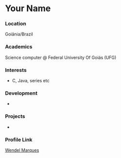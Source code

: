 # Your Name

### Location

Goiânia/Brazil

### Academics

Science computer @ Federal University Of Goiás (UFG)

### Interests

- C, Java, series etc

### Development

-

### Projects

-

### Profile Link

[Wendel Marques](https://github.com/WendelMarques)

